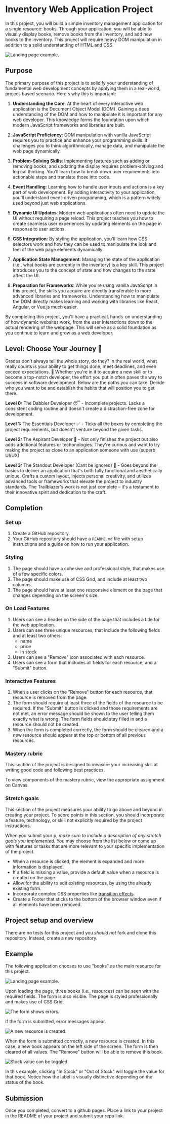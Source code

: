 # Inventory Web Application Project

In this project, you will build a simple inventory management application for a single resource: books. Through your application, you will be able to visually display books, remove books from the inventory, and add new books to the inventory. This project will require heavy DOM manipulation in addition to a solid understanding of HTML and CSS.

![Landing page example.](./assets/staticView.png)

## Purpose

The primary purpose of this project is to solidify your understanding of fundamental web development concepts by applying them in a real-world, project-based scenario. Here's why this is important:

1. **Understanding the Core**: At the heart of every interactive web application is the Document Object Model (DOM). Gaining a deep understanding of the DOM and how to manipulate it is important for any web developer. This knowledge forms the foundation upon which modern JavaScript frameworks and libraries are built.

2. **JavaScript Proficiency**: DOM manipulation with vanilla JavaScript requires you to practice and enhance your programming skills. It challenges you to think algorithmically, manage data, and manipulate the web page dynamically.

3. **Problem-Solving Skills**: Implementing features such as adding or removing books, and updating the display requires problem-solving and logical thinking. You'll learn how to break down user requirements into actionable steps and translate those into code.

4. **Event Handling**: Learning how to handle user inputs and actions is a key part of web development. By adding interactivity to your application, you'll understand event-driven programming, which is a pattern widely used beyond just web applications.

5. **Dynamic UI Updates**: Modern web applications often need to update the UI without requiring a page reload. This project teaches you how to create seamless user experiences by updating elements on the page in response to user actions.

6. **CSS Integration**: By styling the application, you'll learn how CSS selectors work and how they can be used to manipulate the look and feel of the web page elements dynamically.

7. **Application State Management**: Managing the state of the application (i.e., what books are currently in the inventory) is a key skill. This project introduces you to the concept of state and how changes to the state affect the UI.

8. **Preparation for Frameworks**: While you're using vanilla JavaScript in this project, the skills you acquire are directly transferable to more advanced libraries and frameworks. Understanding how to manipulate the DOM directly makes learning and working with libraries like React, Angular, or Vue.js much easier.

By completing this project, you'll have a practical, hands-on understanding of how dynamic websites work, from the user interactions down to the actual rendering of the webpage. This will serve as a solid foundation as you continue to learn and grow as a web developer.


## Level: Choose Your Journey 🚀

Grades don't always tell the whole story, do they? In the real world, what really counts is your ability to get things done, meet deadlines, and even exceed expectations. 🎯 Whether you're in it to acquire a new skill or to become a top-notch developer, the effort you put in often paves the way to success in software development. Below are the paths you can take. Decide who you want to be and establish the habits that will position you to get there. 

**Level 0:** The Dabbler Developer 😴 - Incomplete projects. Lacks a consistent coding routine and doesn't create a distraction-free zone for development.
<br>

**Level 1:** The Essentials Developer ✅ - Ticks all the boxes by completing the project requirements, but doesn't venture beyond the given tasks.
<br>

**Level 2:** The Aspirant Developer 🌱 - Not only finishes the project but also adds additional features or techonologies. They're curious and want to try making the project as close to an application someone with use (superb UI/UX)
<br>

**Level 3:** The Standout Developer (Cant be ignored) 🚀 -  Goes beyond the basics to deliver an application that's both fully functional and aesthetically unique. Crafts a custom layout, injects personal creativity, and utilizes advanced tools or frameworks that elevate the project to industry standards. The Trailblazer's work is not just complete – it's a testament to their innovative spirit and dedication to the craft.
<br>

## Completion

### Set up

1. Create a GitHub repository.
2. Your GitHub repository should have a `README.md` file with setup instructions and a guide on how to run your application.

### Styling

1. The page should have a cohesive and professional style, that makes use of a few specific colors.
2. The page should make use of CSS Grid, and include at least two columns.
3. The page should have at least one responsive element on the page that changes depending on the screen's size.

### On Load Features

1. Users can see a header on the side of the page that includes a title for the web application.
2. Users can see three unique resources, that include the following fields and at least two others:
   - name
   - price
   - in stock
3. Users can see a "Remove" icon associated with each resource.
4. Users can see a form that includes all fields for each resource, and a "Submit" button.

### Interactive Features

1. When a user clicks on the "Remove" button for each resource, that resource is removed from the page.
2. The form should require at least three of the fields of the resource to be required. If the "Submit" button is clicked and those requirements are not met, an error message should be shown to the user telling them exactly what is wrong. The form fields should stay filled in and a resource should not be created.
3. When the form is completed correctly, the form should be cleared and a new resource should appear at the top or bottom of all previous resources.

### Mastery rubric

This section of the project is designed to measure your increasing skill at writing good code and following best practices.

To view components of the mastery rubric, view the appropriate assignment on Canvas.

### Stretch goals

This section of the project measures your ability to go above and beyond in creating your project. To score points in this section, you should incorporate a feature, technology, or skill not explicitly required by the project instructions.

When you submit your p, _make sure to include a description of any stretch goals you implemented._ You may choose from the list below or come up with features or tasks that are more relevant to your specific implementation of the project.

- When a resource is clicked, the element is expanded and more information is displayed.
- If a field is missing a value, provide a default value when a resource is created on the page.
- Allow for the ability to edit existing resources, by using the already existing form.
- Incorporate complex CSS properties like [transition effects](https://css-tricks.com/almanac/properties/t/transition/).
- Create a Footer that sticks to the bottom of the browser window even if all elements have been removed.

## Project setup and overview

There are no tests for this project and you _should not_ fork and clone this repository. Instead, create a new repository.

## Example

The following application chooses to use "books" as the main resource for this project.

![Landing page example.](./assets/staticView.png)

Upon loading the page, three books (i.e., resources) can be seen with the required fields. The form is also visible. The page is styled professionally and makes use of CSS Grid.


![The form shows errors.](./assets/error1.gif)

If the form is submitted, error messages appear.


![A new resource is created.](./assets/addBook.gif)

When the form is submitted correctly, a new resource is created. In this case, a new book appears on the left side of the screen. The form is then cleared of all values. The "Remove" button will be able to remove this book.

![Stock value can be toggled.](./assets/outOfStock.gif)

In this example, clicking "In Stock" or "Out of Stock" will toggle the value for that book. Notice how the label is visually distinctive depending on the status of the book.


## Submission
Once you completed, convert to a github pages. Place a link to your project in the README of your project and submit your repo link.
